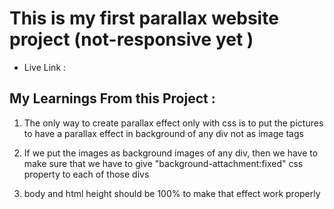 # This is my first parallax website project (not-responsive yet )
 * Live Link :

 
## My Learnings From this Project :

 1. The only way to create parallax effect only with css is to put the pictures to have a parallax effect in background of any div not as image tags

 2. If we put the images as background images of any div, then we have to make sure that we have to give "background-attachment:fixed" css property to each of those divs

 3. body and html height should be 100% to make that effect work properly